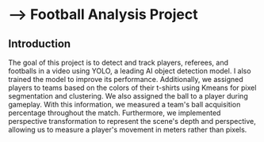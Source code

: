 # --> Football Analysis Project
##  Introduction
The goal of this project is to detect and track players, referees, and footballs in a video using YOLO, a leading AI object detection model. I also trained the model to improve its performance. Additionally, we assigned players to teams based on the colors of their t-shirts using Kmeans for pixel segmentation and clustering. We also assigned the ball to a player during gameplay. With this information, we measured a team's ball acquisition percentage throughout the match. Furthermore, we implemented perspective transformation to represent the scene's depth and perspective, allowing us to measure a player's movement in meters rather than pixels.
